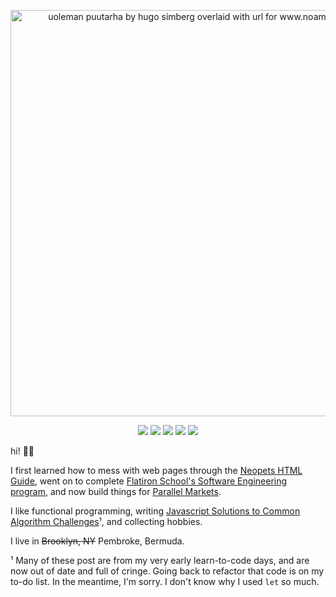 
<p align="center">
  <a href="https://www.noamsauerutley.com/"><img width="650" alt="uoleman puutarha by hugo simberg overlaid with url for www.noamsauerutley.com" src="https://user-images.githubusercontent.com/17517253/114214423-aa585280-993a-11eb-985a-48c86a9d9dd0.png"></a>
  <p align="center">
    <img src="https://img.shields.io/badge/Elixir-informational?style=flat&logo=elixir&logoColor=9ba4b4&color=31363e" />
    <img src="https://img.shields.io/badge/Ruby-informational?style=flat&logo=ruby&logoColor=9ba4b4&color=31363e" />
    <img src="https://img.shields.io/badge/Graphql-informational?style=flat&logo=graphql&logoColor=9ba4b4&color=31363e" />
    <img src="https://img.shields.io/badge/Javascript-informational?style=flat&logo=javascript&logoColor=9ba4b4&color=31363e" />
    <img src="https://img.shields.io/badge/React-informational?style=flat&logo=react&logoColor=9ba4b4&color=31363e" />
  </p>
  
hi! 👋🏻

I first learned how to mess with web pages through the <a href="http://www.neopets.com/help/html1.phtml">Neopets HTML Guide</a>, went on to complete <a href="https://flatironschool.com/career-courses/coding-bootcamp">Flatiron School's Software Engineering program</a>, and now build things for <a href="https://parallelmarkets.com/">Parallel Markets</a>.

I like functional programming, writing [Javascript Solutions to Common Algorithm Challenges](https://medium.com/@noamsauerutley)¹, and collecting hobbies.

I live in ~~Brooklyn, NY~~ Pembroke, Bermuda.

¹ Many of these post are from my very early learn-to-code days, and are now out of date and full of cringe. Going back to refactor that code is on my to-do list. In the meantime, I'm sorry. I don't know why I used `let` so much.
</p>
